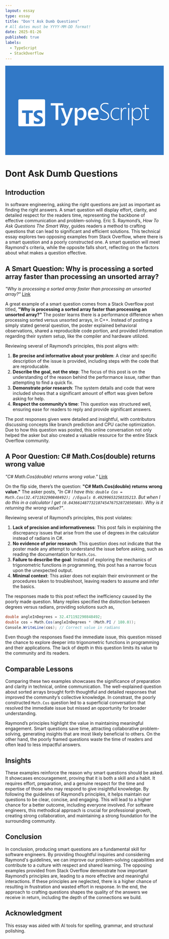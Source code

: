 ```yaml
---
layout: essay
type: essay
title: "Don't Ask Dumb Questions"
# All dates must be YYYY-MM-DD format!
date: 2025-01-26
published: true
labels:
  - TypeScript
  - StackOverflow
---
```

<img width="780px" class="rounded float-start pe-3" src="../img/TYPE.png">

# Dont Ask Dumb Questions

## Introduction
In software engineering, asking the right questions are just as important as finding the right answers. A smart question will display effort, clarity, and detailed respect for the readers time, representing the backbone of effective communication and problem-solving. Eric S. Raymond’s, *How To Ask Questions The Smart Way*, guides readers a method to crafting questions that can lead to significant and efficient solutions. This technical essay explores two opposing examples from Stack Overflow, where there is a smart question and a poorly constructed one. A smart question will meet Raymond's criteria, while the opposite falls short, reflecting on the factors about what makes a question effective.

## A Smart Question: Why is processing a sorted array faster than processing an unsorted array?
*"Why is processing a sorted array faster than processing an unsorted array?"*
[Link](https://stackoverflow.com/questions/11227809/why-is-processing-a-sorted-array-faster-than-processing-an-unsorted-array)

A great example of a smart question comes from a Stack Overflow post titled, **"Why is processing a sorted array faster than processing an unsorted array?"** The poster learns there is a performance difference when processing sorted versus unsorted arrays, in C++. Instead of posting a simply stated general question, the poster explained behavioral observations, shared a reproducible code portion, and provided information regarding their system setup, like the compiler and hardware utilized.

Reviewing several of Raymond’s principles, this post aligns with:
1. **Be precise and informative about your problem**:
     A clear and specific description of the issue is provided, including steps with the code that are reproducable.
2. **Describe the goal, not the step**:
   The focus of this post is on the understanding of the reason behind the performance issue, rather than attempting to find a quick fix.
3. **Demonstrate prior research**:
   The system details and code that were included shows that a significant amount of effort was given before asking for help.
4. **Respect the community’s time**:
   This question was structured well, ensuring ease for readers to reply and provide significant answers.

The post responses given were detailed and insightful, with contributors discussing concepts like branch prediction and CPU cache optimization. Due to how this question was posted, this online conversation not only helped the asker but also created a valuable resource for the entire Stack Overflow community. 

## A Poor Question: C# Math.Cos(double) returns wrong value
*"C# Math.Cos(double) returns wrong value."*
[Link](https://stackoverflow.com/questions/11166034/c-sharp-math-cosdouble-returns-wrong-value)

On the flip side, there’s the question: **"C# Math.Cos(double) returns wrong value."** The asker posts, *"In C# I have this: `double Cos = Math.Cos(32.471192290848492); //Equals 0.49299653250335213`. But when I do this in a calculator I get `(0.84366148773210745476752872050588)`. Why is it returning the wrong value?"*.

Reviewing several of Raymond’s principles, this post violates:
1. **Lack of precision and informativeness**:
   This post fails in explaining the discrepancy issues that arise from the use of degrees in the calculator instead of radians in C#.
2. **No evidence of prior research**:
   This question does not indicate that the poster made any attempt to understand the issue before asking, such as reading the documentation for `Math.Cos`.
3. **Failure to describe the goal**:
   Instead of exploring the mechanics of trigonometric functions in programming, this post has a narrow focus upon the unexpected output.
4. **Minimal context**:
   This asker does not explain their environment or the procedures taken to troubleshoot, leaving readers to assume and infer the basics.

The responses made to this post reflect the inefficiency caused by the poorly made question. Many replies specified the distinction between degrees versus radians, providing solutions such as,

```csharp
double angleInDegrees = 32.471192290848492;
double cos = Math.Cos(angleInDegrees * (Math.PI / 180.0));
Console.WriteLine(cos); // Correct value in radians
```

Even though the responses fixed the immediate issue, this question missed the chance to explore deeper into trigonometric functions in programming and their applications. The lack of depth in this question limits its value to the community and its readers. 

## Comparable Lessons
Comparing these two examples showcases the significance of preparation and clarity in technical, online communication. The well-explained question about sorted arrays brought forth thoughtful and detailed responses that improved the community’s collective knowledge. In constrast, the poorly constructed `Math.Cos` question led to a superficial conversation that resolved the immediate issue but missed an opportunity for broader understanding.

Raymond’s principles highlight the value in maintaining meaningful engagement. Smart questions save time, attracting collaborative problem-solving, generating insights that are most likely beneficial to others. On the other hand, the poorly framed questions waste the time of readers and often lead to less impactful answers.

## Insights
These examples reinforce the reason why smart questions should be asked. It showcases encouragement, proving that it is both a skill and a habit. It requires effort, preparation, and a genuine respect for the time and expertise of those who may respond to give insightful knowledge. By following the guidelines of Raymond’s principles, it helps maintain our questions to be clear, concise, and engaging. This will lead to a higher chance for a better outcome, including everyone involved. For software engineers, this methodical approach is crucial for professional growth, creating strong collaboration, and maintaining a strong foundation for the surrounding community.

## Conclusion
In conclusion, producing smart questions are a fundamental skill for software engineers. By providing thoughtful inquiries and considering Raymond's guidelines, we can improve our problem-solving capabilities and contribute to a culture with respect and shared learning. The opposing examples provided from Stack Overflow demonstrate how important Raymond’s principles are, leading to a more effective and meaningful interactions. If these principles are neglected, there is a higher chance of resulting in frustration and wasted effort in response. In the end, the approach to crafting questions shapes the quality of the answers we receive in return, including the depth of the connections we build.

## Acknowledgment
This essay was aided with AI tools for spelling, grammar, and structural polishing. 

